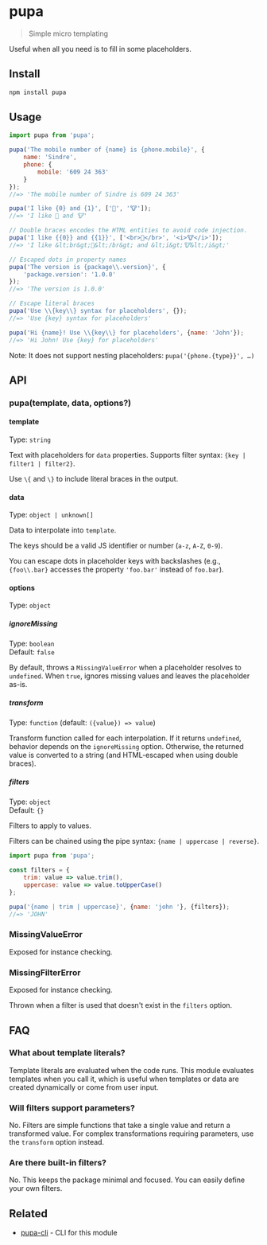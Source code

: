 # pupa

> Simple micro templating

Useful when all you need is to fill in some placeholders.

## Install

```sh
npm install pupa
```

## Usage

```js
import pupa from 'pupa';

pupa('The mobile number of {name} is {phone.mobile}', {
	name: 'Sindre',
	phone: {
		mobile: '609 24 363'
	}
});
//=> 'The mobile number of Sindre is 609 24 363'

pupa('I like {0} and {1}', ['🦄', '🐮']);
//=> 'I like 🦄 and 🐮'

// Double braces encodes the HTML entities to avoid code injection.
pupa('I like {{0}} and {{1}}', ['<br>🦄</br>', '<i>🐮</i>']);
//=> 'I like &lt;br&gt;🦄&lt;/br&gt; and &lt;i&gt;🐮&lt;/i&gt;'

// Escaped dots in property names
pupa('The version is {package\\.version}', {
	'package.version': '1.0.0'
});
//=> 'The version is 1.0.0'

// Escape literal braces
pupa('Use \\{key\\} syntax for placeholders', {});
//=> 'Use {key} syntax for placeholders'

pupa('Hi {name}! Use \\{key\\} for placeholders', {name: 'John'});
//=> 'Hi John! Use {key} for placeholders'
```

Note: It does not support nesting placeholders: `pupa('{phone.{type}}', …)`

## API

### pupa(template, data, options?)

#### template

Type: `string`

Text with placeholders for `data` properties. Supports filter syntax: `{key | filter1 | filter2}`.

Use `\{` and `\}` to include literal braces in the output.

#### data

Type: `object | unknown[]`

Data to interpolate into `template`.

The keys should be a valid JS identifier or number (`a-z`, `A-Z`, `0-9`).

You can escape dots in placeholder keys with backslashes (e.g., `{foo\\.bar}` accesses the property `'foo.bar'` instead of `foo.bar`).

#### options

Type: `object`

##### ignoreMissing

Type: `boolean`\
Default: `false`

By default, throws a `MissingValueError` when a placeholder resolves to `undefined`. When `true`, ignores missing values and leaves the placeholder as-is.

##### transform

Type: `function` (default: `({value}) => value`)

Transform function called for each interpolation. If it returns `undefined`, behavior depends on the `ignoreMissing` option. Otherwise, the returned value is converted to a string (and HTML-escaped when using double braces).

##### filters

Type: `object`\
Default: `{}`

Filters to apply to values.

Filters can be chained using the pipe syntax: `{name | uppercase | reverse}`.

```js
import pupa from 'pupa';

const filters = {
	trim: value => value.trim(),
	uppercase: value => value.toUpperCase()
};

pupa('{name | trim | uppercase}', {name: 'john '}, {filters});
//=> 'JOHN'
```

### MissingValueError

Exposed for instance checking.

### MissingFilterError

Exposed for instance checking.

Thrown when a filter is used that doesn't exist in the `filters` option.

## FAQ

### What about template literals?

Template literals are evaluated when the code runs. This module evaluates templates when you call it, which is useful when templates or data are created dynamically or come from user input.

### Will filters support parameters?

No. Filters are simple functions that take a single value and return a transformed value. For complex transformations requiring parameters, use the `transform` option instead.

### Are there built-in filters?

No. This keeps the package minimal and focused. You can easily define your own filters.

## Related

- [pupa-cli](https://github.com/sindresorhus/pupa-cli) - CLI for this module
